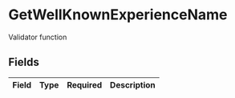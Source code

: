 # GetWellKnownExperienceName

Validator function


## Fields

| Field       | Type        | Required    | Description |
| ----------- | ----------- | ----------- | ----------- |